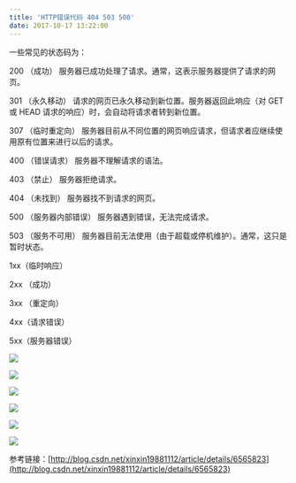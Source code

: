 ```yaml
---
title: 'HTTP错误代码 404 503 500'
date: 2017-10-17 13:22:00
---   
```

一些常见的状态码为：  
  

200 （成功） 服务器已成功处理了请求。通常，这表示服务器提供了请求的网页。  

301 （永久移动） 请求的网页已永久移动到新位置。服务器返回此响应（对 GET 或 HEAD 请求的响应）时，会自动将请求者转到新位置。  

307 （临时重定向） 服务器目前从不同位置的网页响应请求，但请求者应继续使用原有位置来进行以后的请求。  

400 （错误请求） 服务器不理解请求的语法。  

403 （禁止） 服务器拒绝请求。  

404 （未找到） 服务器找不到请求的网页。  

500 （服务器内部错误） 服务器遇到错误，无法完成请求。  

503 （服务不可用） 服务器目前无法使用（由于超载或停机维护）。通常，这只是暂时状态。  
  

1xx（临时响应）  

2xx （成功）  

3xx （重定向）  

4xx（请求错误）  

5xx（服务器错误）

![](https://img-blog.csdn.net/20171017133245926?watermark/2/text/aHR0cDovL2Jsb2cuY3Nkbi5uZXQveHV0b25nYmFv/font/5a6L5L2T/fontsize/400/fill/I0JBQkFCMA/dissolve/70/gravity/Center)

![](https://img-blog.csdn.net/20171017133259494?watermark/2/text/aHR0cDovL2Jsb2cuY3Nkbi5uZXQveHV0b25nYmFv/font/5a6L5L2T/fontsize/400/fill/I0JBQkFCMA/dissolve/70/gravity/Center)

![](https://img-blog.csdn.net/20171017133309844?watermark/2/text/aHR0cDovL2Jsb2cuY3Nkbi5uZXQveHV0b25nYmFv/font/5a6L5L2T/fontsize/400/fill/I0JBQkFCMA/dissolve/70/gravity/Center)

![](https://img-blog.csdn.net/20171017133318043?watermark/2/text/aHR0cDovL2Jsb2cuY3Nkbi5uZXQveHV0b25nYmFv/font/5a6L5L2T/fontsize/400/fill/I0JBQkFCMA/dissolve/70/gravity/Center)

![](https://img-blog.csdn.net/20171017133329977?watermark/2/text/aHR0cDovL2Jsb2cuY3Nkbi5uZXQveHV0b25nYmFv/font/5a6L5L2T/fontsize/400/fill/I0JBQkFCMA/dissolve/70/gravity/Center)

![](https://img-blog.csdn.net/20171017133341103?watermark/2/text/aHR0cDovL2Jsb2cuY3Nkbi5uZXQveHV0b25nYmFv/font/5a6L5L2T/fontsize/400/fill/I0JBQkFCMA/dissolve/70/gravity/Center)

参考链接：[http://blog.csdn.net/xinxin19881112/article/details/6565823](http://blog.csdn.net/xinxin19881112/article/details/6565823)